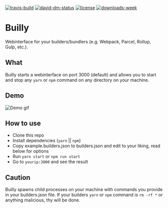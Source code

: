 [![travis-build][travis-build]][travis-build-url]
[![david-dm-status][david-dm-status]][david-dm-status-url]
[![license][license]][license-url]
[![downloads-week][downloads-week]][downloads-week-url]

# Builly
Webinterface for your builders/bundlers (e.g. Webpack, Parcel, Rollup, Gulp, etc.).

## What
Builly starts a webinterface on port 3000 (default) and allows you to start and stop any `yarn` or `npm` command on any directory on your machine.

## Demo
![Demo gif](https://github.com/Milanzor/builly/blob/master/docs/img/demo.gif?raw=true)


## How to use
- Clone this repo
- Install dependencies (`yarn` || `npm`)
- Copy example.builders.json to builders.json and edit to your liking, read below for options
- Run `yarn start` or `npm run start`
- Go to `yourip:3000` and see the result


## Caution
Builly spawns child processes on your machine with commands you provide in your builders.json file. If your builders `yarn` or `npm` command is `rm -rf *` or anything malicious, thy will be done.

[travis-build]: https://api.travis-ci.org/Milanzor/builly.svg?branch=master
[travis-build-url]: https://travis-ci.org/Milanzor/builly

[david-dm-status]: https://david-dm.org/milanzor/builly.svg
[david-dm-status-url]: https://david-dm.org/milanzor/builly

[license]: https://img.shields.io/github/license/Milanzor/builly.svg
[license-url]: https://github.com/Milanzor/builly/blob/master/LICENSE

[downloads-week]: https://img.shields.io/npm/dw/builly.svg
[downloads-week-url]: https://www.npmjs.com/package/builly
